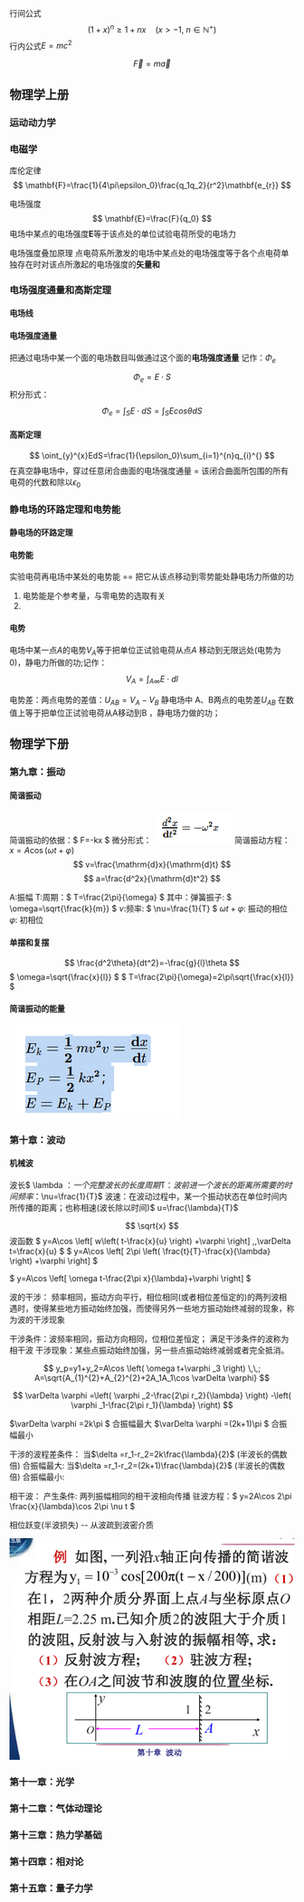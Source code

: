 行间公式
$$
(1 + x)^n \geq 1 + nx \quad (x > -1, \ n \in \mathbb{N}^+ )
$$
行内公式$E=mc^2$

$$
\overrightarrow{F}=m\overrightarrow{a}
$$

## 物理学上册
### 运动动力学



### 电磁学

库伦定律
$$
\mathbf{F}=\frac{1}{4\pi\epsilon_0}\frac{q_1q_2}{r^2}\mathbf{e_{r}}
$$

电场强度
$$
\mathbf{E}=\frac{F}{q_0}
$$
电场中某点的电场强度$\mathbf{E}$等于该点处的单位试验电荷所受的电场力

电场强度叠加原理
点电荷系所激发的电场中某点处的电场强度等于各个点电荷单独存在时对该点所激起的电场强度的**矢量和**



### 电场强度通量和高斯定理
#### 电场线

#### 电场强度通量
把通过电场中某一个面的电场数目叫做通过这个面的**电场强度通量** 记作：$\Phi_{e}$

$$
\Phi_{e}=E\cdot S
$$
积分形式：
$$
\Phi_{e}=\int_{S}^{}E\cdot dS=\int_{S}^{}Ecos\theta dS
$$

#### 高斯定理

$$
\oint_{y}^{x}EdS=\frac{1}{\epsilon_0}\sum_{i=1}^{n}q_{i}^{}
$$
在真空静电场中，穿过任意闭合曲面的电场强度通量 = 该闭合曲面所包围的所有电荷的代数和除以$\epsilon_0$

### 静电场的环路定理和电势能

#### 静电场的环路定理


#### 电势能
实验电荷再电场中某处的电势能 == 把它从该点移动到零势能处静电场力所做的功

1. 电势能是个参考量，与零电势的选取有关
2. 

#### 电势
电场中某一点$A$的电势$V_{A}$等于把单位正试验电荷从点$A$ 移动到无限远处(电势为0)，静电力所做的功;记作：
$$
V_{A}=\int_{A\infty}^{}E\cdot dl
$$

电势差：两点电势的差值：$U_{AB}=V_{A}-V_{B}$
静电场中 A、B两点的电势差$U_{AB}$ 在数值上等于把单位正试验电荷从A移动到B ，静电场力做的功；

## 物理学下册
### 第九章：振动
#### 简谐振动
简谐振动的依据：$ F=-kx $
微分形式：
![alt text](image-13.png)
简谐振动方程：$x=A\cos\left(\omega t+\varphi\right)$
$$ v=\frac{\mathrm{d}x}{\mathrm{d}t} $$
$$ a=\frac{d^2x}{\mathrm{d}t^2} $$

A:振幅
T:周期：$ T=\frac{2\pi}{\omega} $ 其中：弹簧振子: $ \omega=\sqrt{\frac{k}{m}} $
$\nu$:频率: $ \nu=\frac{1}{T} $
$\omega t+\varphi$: 振动的相位
$\varphi$: 初相位

#### 单摆和复摆
$$ \frac{d^2\theta}{dt^2}=-\frac{g}{l}\theta $$
$ \omega=\sqrt{\frac{x}{l}} $
$ T=\frac{2\pi}{\omega}=2\pi\sqrt{\frac{x}{l}} $
#### 简谐振动的能量
![alt text](image-14.png)


### 第十章：波动
#### 机械波

波长$ \lambda $：一个完整波长的长度
周期$T$：波前进一个波长的距离所需要的时间
频率：$\nu=\frac{1}{T}$
波速：在波动过程中，某一个振动状态在单位时间内所传播的距离；也称相速(波长除以时间)$ u=\frac{\lambda}{T}$


$$
\sqrt{x}
$$
波函数
$
y=A\cos \left[ w\left( t-\frac{x}{u} \right) +\varphi \right] \,\,\varDelta t=\frac{x}{u}
$
$
y=A\cos \left[ 2\pi \left( \frac{t}{T}-\frac{x}{\lambda} \right) +\varphi \right] 
$

$
y=A\cos \left[ \omega t-\frac{2\pi x}{\lambda}+\varphi \right] 
$

波的干涉：
频率相同，振动方向平行，相位相同(或者相位差恒定的)的两列波相遇时，使得某些地方振动始终加强，而使得另外一些地方振动始终减弱的现象，称为波的干涉现象

干涉条件：波频率相同，振动方向相同，位相位差恒定； 满足干涉条件的波称为相干波
干涉现象：某些点振动始终加强，另一些点振动始终减弱或者完全抵消。

$$
y_p=y1+y_2=A\cos \left( \omega t+\varphi _3 \right) \,\,; A=\sqrt{A_{1}^{2}+A_{2}^{2}+2A_1A_1\cos \varDelta \varphi}
$$

$$
\varDelta \varphi =\left( \varphi _2-\frac{2\pi r_2}{\lambda} \right) -\left( \varphi _1-\frac{2\pi r_1}{\lambda} \right) 
$$


$\varDelta \varphi =2k\pi $ 合振幅最大
$\varDelta \varphi =(2k+1)\pi $ 合振幅最小

干涉的波程差条件：
当$\delta =r_1-r_2=2k\frac{\lambda}{2}$ (半波长的偶数倍)
合振幅最大:
当$\delta =r_1-r_2=(2k+1)\frac{\lambda}{2}$ (半波长的偶数倍)
合振幅最小:

相干波：
产生条件: 两列振幅相同的相干波相向传播
驻波方程：$ y=2A\cos 2\pi \frac{x}{\lambda}\cos 2\pi \nu t $

相位跃变(半波损失) -- 从波疏到波密介质

![alt text](image-15.png)

### 第十一章：光学

### 第十二章：气体动理论

### 第十三章：热力学基础

### 第十四章：相对论

### 第十五章：量子力学
